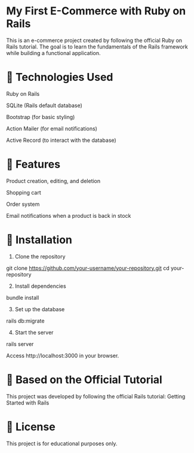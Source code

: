 # My First E-Commerce with Ruby on Rails

This is an e-commerce project created by following the official Ruby on Rails tutorial. The goal is to learn the fundamentals of the Rails framework while building a functional application.



# 🚀 Technologies Used

Ruby on Rails

SQLite (Rails default database)

Bootstrap (for basic styling)

Action Mailer (for email notifications)

Active Record (to interact with the database)



# 📌 Features

Product creation, editing, and deletion

Shopping cart

Order system

Email notifications when a product is back in stock



# 🔧 Installation

1. Clone the repository

  git clone https://github.com/your-username/your-repository.git
  cd your-repository

2. Install dependencies

  bundle install

3. Set up the database

  rails db:migrate

4. Start the server

  rails server

Access http://localhost:3000 in your browser.



# 📖 Based on the Official Tutorial

This project was developed by following the official Rails tutorial:
Getting Started with Rails

# 📜 License

This project is for educational purposes only.
